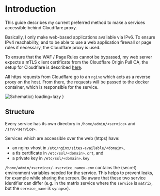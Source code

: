 # Introduction

This guide describes my current preferred method to make a services accessible behind Cloudflare proxy.

Basically, I only make web-based applications available via IPv6. To ensure IPv4 reachability, and to be able to use
a web application firewall or page rules if necessary, the Cloudflare proxy is used.

To ensure that the WAF / Page Rules cannot be bypassed, my web server expects a mTLS client certificate from the
Cloudflare Origin Pull CA, the setup for Cloudflare is described [here](https://developers.cloudflare.com/ssl/origin-configuration/authenticated-origin-pull/set-up).

All https requests from Cloudflare go to an `nginx` which acts as a reverse proxy on the host.
From there, the requests will be passed to the docker container, which is responsible for the service.

![Schematic](img/introduction.png){: loading=lazy }


## Structure

Every service has its own directory in `/home/admin/<service>` and `/srv/<service>`.

Services which are accessible over the web (https) have:

* an nginx vhost in `/etc/nginx/sites-available/<domain>`,
* a tls certificate in `/etc/ssl/<domain>.crt`, and
* a private key in `/etc/ssl/<domain>.key`

`/home/admin/<service>/.<service_name>.env` contains the (secret) environment variables needed for the service.
This helps to prevent leaks, for example while sharing the screen. Be aware that these two service identifier can differ
(e.g. in the matrix service where the `service` is `matrix`, but the `service_name` is `synapse`).
